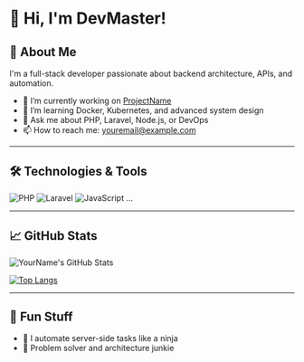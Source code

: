 # 👋 Hi, I'm DevMaster!

## 🚀 About Me
I'm a full-stack developer passionate about backend architecture, APIs, and automation.

- 🔭 I’m currently working on [ProjectName](https://github.com/yourusername/project)
- 🌱 I’m learning Docker, Kubernetes, and advanced system design
- 💬 Ask me about PHP, Laravel, Node.js, or DevOps
- 📫 How to reach me: [youremail@example.com](mailto:youremail@example.com)

---

## 🛠️ Technologies & Tools
![PHP](https://img.shields.io/badge/PHP-777BB4?style=for-the-badge&logo=php&logoColor=white)
![Laravel](https://img.shields.io/badge/Laravel-FF2D20?style=for-the-badge&logo=laravel&logoColor=white)
![JavaScript](https://img.shields.io/badge/JavaScript-F7DF1E?style=for-the-badge&logo=javascript&logoColor=black)
...

---

## 📈 GitHub Stats
![YourName's GitHub Stats](https://github-readme-stats.vercel.app/api?username=yourusername&show_icons=true&theme=radical)

[![Top Langs](https://github-readme-stats.vercel.app/api/top-langs/?username=yourusername&layout=compact&theme=radical)](https://github.com/yourusername/github-readme-stats)

---

## 🧠 Fun Stuff
- 🔐 I automate server-side tasks like a ninja
- 🧩 Problem solver and architecture junkie
